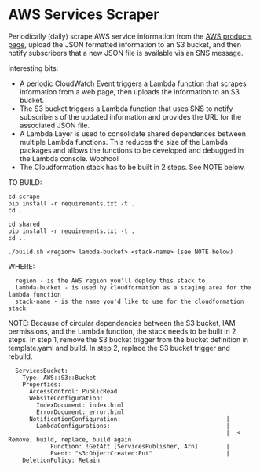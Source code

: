 # AWS Services Scraper
Periodically (daily) scrape AWS service information from the [AWS products page](https://aws.amazon.com/products/), upload the JSON formatted information to an S3 bucket, and then notify subscribers that a new JSON file is available via an SNS message. 

Interesting bits:
* A periodic CloudWatch Event triggers a Lambda function that scrapes information from a web page, then uploads the information to an S3 bucket.
* The S3 bucket triggers a Lambda function that uses SNS to notify subscribers of the updated information and provides the URL for the associated JSON file.
* A Lambda Layer is used to consolidate shared dependences between multiple Lambda functions. This reduces the size of the Lambda packages and allows the functions to be developed and debugged in the Lambda console. Woohoo!
* The Cloudformation stack has to be built in 2 steps. See NOTE below.

TO BUILD:
```
cd scrape
pip install -r requirements.txt -t .
cd ..

cd shared
pip install -r requirements.txt -t .
cd ..

./build.sh <region> lambda-bucket> <stack-name> (see NOTE below)
```

WHERE:
```
  region - is the AWS region you'll deploy this stack to
  lambda-bucket - is used by cloudformation as a staging area for the lambda function
  stack-name - is the name you'd like to use for the cloudformation stack
```

NOTE: Because of circular dependencies between the S3 bucket, IAM permissions, and the Lambda function, the stack needs to be built in 2 steps. In step 1, remove the S3 bucket trigger from the bucket definition in template.yaml and build. In step 2, replace the S3 bucket trigger and rebuild.

```
  ServicesBucket:
    Type: AWS::S3::Bucket
    Properties:
      AccessControl: PublicRead
      WebsiteConfiguration:
        IndexDocument: index.html
        ErrorDocument: error.html
      NotificationConfiguration:                              |
        LambdaConfigurations:                                 |
          -                                                   |  <-- Remove, build, replace, build again
            Function: !GetAtt [ServicesPublisher, Arn]        |
            Event: "s3:ObjectCreated:Put"                     |
    DeletionPolicy: Retain
```
